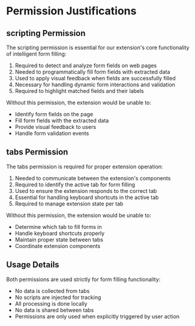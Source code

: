 # Permission Justifications

## scripting Permission

The scripting permission is essential for our extension's core functionality of intelligent form filling:

1. Required to detect and analyze form fields on web pages
2. Needed to programmatically fill form fields with extracted data
3. Used to apply visual feedback when fields are successfully filled
4. Necessary for handling dynamic form interactions and validation
5. Required to highlight matched fields and their labels

Without this permission, the extension would be unable to:

- Identify form fields on the page
- Fill form fields with the extracted data
- Provide visual feedback to users
- Handle form validation events

## tabs Permission

The tabs permission is required for proper extension operation:

1. Needed to communicate between the extension's components
2. Required to identify the active tab for form filling
3. Used to ensure the extension responds to the correct tab
4. Essential for handling keyboard shortcuts in the active tab
5. Required to manage extension state per tab

Without this permission, the extension would be unable to:

- Determine which tab to fill forms in
- Handle keyboard shortcuts properly
- Maintain proper state between tabs
- Coordinate extension components

## Usage Details

Both permissions are used strictly for form filling functionality:

- No data is collected from tabs
- No scripts are injected for tracking
- All processing is done locally
- No data is shared between tabs
- Permissions are only used when explicitly triggered by user action
